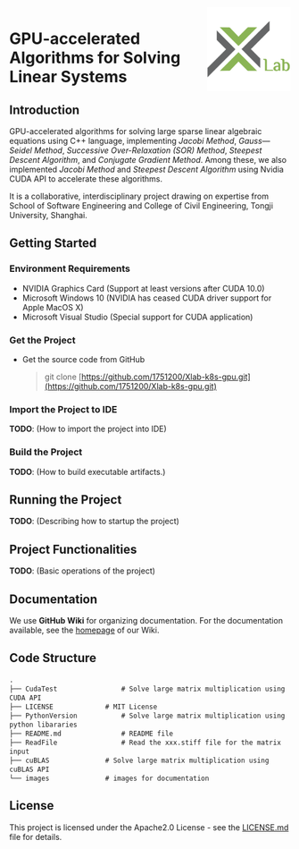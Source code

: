 <img align="right" width="150" src="images/logo.png"/>

# GPU-accelerated Algorithms for Solving Linear Systems

## Introduction

GPU-accelerated algorithms for solving large sparse linear algebraic equations using C++ language, implementing *Jacobi Method*, *Gauss—Seidel Method*, *Successive Over-Relaxation (SOR) Method*, *Steepest Descent Algorithm*, and *Conjugate Gradient Method*. Among these, we also implemented *Jacobi Method* and *Steepest Descent Algorithm* using Nvidia CUDA API to accelerate these algorithms.

It is a collaborative, interdisciplinary project drawing on expertise from School of Software Engineering and College of Civil Engineering, Tongji University, Shanghai.

## Getting Started

### Environment Requirements

- NVIDIA Graphics Card (Support at least versions after CUDA 10.0)
- Microsoft Windows 10 (NVIDIA has ceased CUDA driver support for Apple MacOS X)
- Microsoft Visual Studio (Special support for CUDA application)

### Get the Project

- Get the source code from GitHub

    > git clone [https://github.com/1751200/Xlab-k8s-gpu.git](https://github.com/1751200/Xlab-k8s-gpu.git)

### Import the Project to IDE

**TODO**: (How to import the project into IDE)

### Build the Project

**TODO**: (How to build executable artifacts.)

## Running the Project

**TODO**: (Describing how to startup the project)

## Project Functionalities

**TODO**: (Basic operations of the project)

## Documentation

We use **GitHub Wiki** for organizing documentation. For the documentation available, see the [homepage](https://github.com/1751200/Xlab-k8s-gpu/wiki) of our Wiki.

## Code Structure

```
.
├── CudaTest				# Solve large matrix multiplication using CUDA API
├── LICENSE				# MIT License
├── PythonVersion			# Solve large matrix multiplication using python libararies
├── README.md				# README file
├── ReadFile				# Read the xxx.stiff file for the matrix input
├── cuBLAS				# Solve large matrix multiplication using cuBLAS API
└── images				# images for documentation
```

## License

This project is licensed under the Apache2.0 License - see the [LICENSE.md](https://github.com/1751200/Xlab-k8s-gpu/blob/master/LICENSE) file for details.


